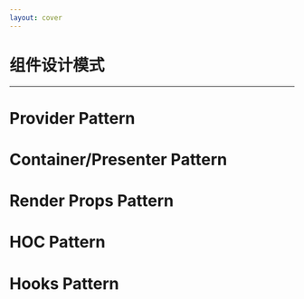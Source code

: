 ```yaml
---
layout: cover
---
```


# 组件设计模式

---

# Provider Pattern

# Container/Presenter Pattern

# Render Props Pattern

# HOC Pattern

# Hooks Pattern



